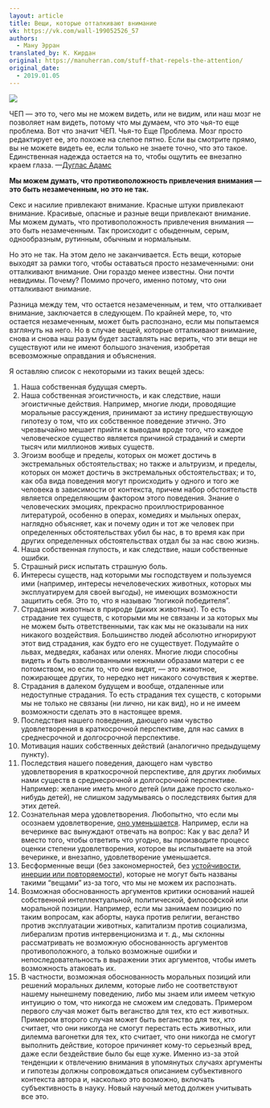 ```yaml
---
layout: article
title: Вещи, которые отталкивают внимание
vk: https://vk.com/wall-199052526_57
authors:
  - Ману Эрран
translated_by: К. Кирдан
original: https://manuherran.com/stuff-that-repels-the-attention/
original_date:
  - 2019.01.05
---
```

![](https://manuherran.com/wp-content/uploads/2019/01/nooo-640x330.png)

ЧЕП — это то, чего мы не можем видеть, или не видим, или наш мозг не позволяет нам видеть, потому что мы думаем, что это чья-то еще проблема. Вот что значит ЧЕП. Чья-то Еще Проблема. Мозг просто редактирует ее, это похоже на слепое пятно. Если вы смотрите прямо, вы не можете видеть ее, если только не знаете точно, что это такое. Единственная надежда остается на то, чтобы ощутить ее внезапно краем глаза. —[Дуглас Адамс](https://en.wikipedia.org/wiki/Somebody_else's_problem)

**Мы можем думать, что противоположность привлечения внимания — это быть незамеченным, но это не так.**

Секс и насилие привлекают внимание. Красные штуки привлекают внимание. Красивые, опасные и разные вещи привлекают внимание. Мы можем думать, что противоположность привлечения внимания — это быть незамеченным. Так происходит с обыденным, серым, однообразным, рутинным, обычным и нормальным.

Но это не так. На этом дело не заканчивается. Есть вещи, которые выходят за рамки того, чтобы оставаться просто незамеченными: они отталкивают внимание. Они гораздо менее известны. Они почти невидимы. Почему? Помимо прочего, именно потому, что они отталкивают внимание.

Разница между тем, что остается незамеченным, и тем, что отталкивает внимание, заключается в следующем. По крайней мере, то, что остается незамеченным, может быть распознано, если мы попытаемся взглянуть на него. Но в случае вещей, которые отталкивают внимание, снова и снова наш разум будет заставлять нас верить, что эти вещи не существуют или не имеют большого значения, изобретая всевозможные оправдания и объяснения.

Я оставляю список с некоторыми из таких вещей здесь:

1. Наша собственная будущая смерть.
2. Наша собственная эгоистичность, и как следствие, наши эгоистичные действия. Например, многие люди, проводящие моральные рассуждения, принимают за истину предшествующую гипотезу о том, что их собственное поведение этично. Это чрезвычайно мешает прийти к выводам вроде того, что каждое человеческое существо является причиной страданий и смерти тысяч или миллионов живых существ.
3. Эгоизм вообще и пределы, которых он может достичь в экстремальных обстоятельствах; но также и альтруизм, и пределы, которых он может достичь в экстремальных обстоятельствах; и то, как оба вида поведения могут происходить у одного и того же человека в зависимости от контекста, причем набор обстоятельств является определяющим фактором этого поведения. Знание о человеческих эмоциях, прекрасно проиллюстрированное литературой, особенно в операх, комедиях и мыльных операх, наглядно объясняет, как и почему один и тот же человек при определенных обстоятельствах убил бы нас, в то время как при других определенных обстоятельствах отдал бы за нас свою жизнь.
4. Наша собственная глупость, и как следствие, наши собственные ошибки.
5. Страшный риск испытать страшную боль.
6. Интересы существ, над которыми мы господствуем и пользуемся ими (например, интересы нечеловеческих животных, которых мы эксплуатируем для своей выгоды), не имеющих возможности защитить себя. Это то, что я называю “логикой победителя”.
7. Страдания животных в природе (диких животных). То есть страдание тех существ, с которыми мы не связаны и за которых мы не можем быть ответственными, так как мы не оказывали на них никакого воздействия. Большинство людей абсолютно игнорируют этот вид страдания, как будто его не существует. Подумайте о львах, медведях, кабанах или оленях. Многие люди способны видеть и быть взволнованными нежными образами матери с ее потомством, но если то, что они видят, — это животное, пожирающее других, то нередко нет никакого сочувствия к жертве.
8. Страдания в далеком будущем и вообще, отдаленные или недоступные страдания. То есть страдания тех существ, с которыми мы не только не связаны (ни лично, ни как вид), но и не имеем возможности сделать это в настоящее время.
9. Последствия нашего поведения, дающего нам чувство удовлетворения в краткосрочной перспективе, для нас самих в среднесрочной и долгосрочной перспективе.
10. Мотивация наших собственных действий (аналогично предыдущему пункту).
11. Последствия нашего поведения, дающего нам чувство удовлетворения в краткосрочной перспективе, для других любимых нами существ в среднесрочной и долгосрочной перспективе. Например: желание иметь много детей (или даже просто сколько-нибудь детей), не слишком задумываясь о последствиях бытия для этих детей.
12. Сознательная мера удовлетворения. Любопытно, что если мы осознаем удовлетворение, [оно уменьшается](https://manuherran.com/paneudaimonia-making-plausible-the-idea-of-a-happy-universe-plus-a-technique-to-quit-smoking/). Например, если на вечеринке вас вынуждают отвечать на вопрос: Как у вас дела? И вместо того, чтобы ответить что угодно, вы производите процесс оценки степени удовлетворения, которое вы испытываете на этой вечеринке, и внезапно, удовлетворение уменьшается.
13. Бесформенные вещи (без закономерностей, без [устойчивости, инерции или повторяемости](https://manuherran.com/the-principle-of-stability-inertia-and-recurrence/)), которые не могут быть названы такими “вещами” из-за того, что мы не можем их распознать.
14. Возможная обоснованность аргументов критики оснований нашей собственной интеллектуальной, политической, философской или моральной позиции. Например, если мы занимаем позицию по таким вопросам, как аборты, наука против религии, веганство против эксплуатации животных, капитализм против социализма, либерализм против интервенционизма и т. д., мы склонны рассматривать не возможную обоснованность аргументов противоположного, а только возможные ошибки и непоследовательность в выражении этих аргументов, чтобы иметь возможность атаковать их.
15. В частности, возможная обоснованность моральных позиций или решений моральных дилемм, которые либо не соответствуют нашему нынешнему поведению, либо мы знаем или имеем четкую интуицию о том, что никогда не сможем им следовать. Примером первого случая может быть веганство для тех, кто ест животных. Примером второго случая может быть веганство для тех, кто считает, что они никогда не смогут перестать есть животных, или дилемма вагонетки для тех, кто считает, что они никогда не смогут выполнить действие, которое причиняет кому-то серьезный вред, даже если бездействие было бы еще хуже. Именно из-за этой тенденции к отвлечению внимания в упомянутых случаях аргументы и гипотезы должны сопровождаться описанием субъективного контекста автора и, насколько это возможно, включать субъективность в науку. Новый научный метод должен учитывать все это.
